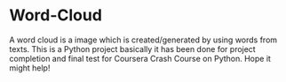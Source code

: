 # Word-Cloud
A word cloud is a image which is created/generated by using words from texts. 
This is a Python project basically it has been done for project completion and final test for Coursera Crash Course on Python.
Hope it might help!

